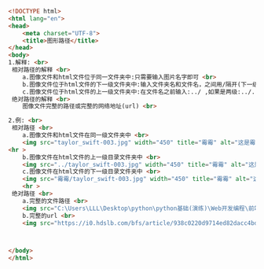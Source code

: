 
<BlogInfo id="363" title="15.相对路径和绝对路径" author="白日梦想猿" pv=0 read_times=0 pre_cost_time=0分51秒 category="html5学习" tag_list="['html5学习']" create_time="2020.07.14 17:09:17" update_time="2020.07.14 17:38:00" />

```html
<!DOCTYPE html>
<html lang="en">
<head>
    <meta charset="UTF-8">
    <title>图形路径</title>
</head>
<body>
1.解释: <br>
 相对路径的解释 <br>
    a.图像文件和html文件位于同一文件夹中:只需要输入图片名字即可 <br>
    b.图像文件位于html文件的下一级文件夹中:输入文件夹名和文件名，之间用/隔开(下一级只有一个目录) <br>
    c.图像文件位于html文件的上一级文件夹中:在文件名之前输入:../ ,如果是两级:../../ ,以此类推(下一级只有一个目录) <br>
 绝对路径的解释 <br>
    图像文件完整的路径或完整的网络地址(url) <br>

2.例: <br>
 相对路径 <br>
    a.图像文件和html文件在同一级文件夹中 <br>
    <img src="taylor_swift-003.jpg" width="450" title="霉霉" alt="这是霉霉的图片"> <br>
<hr >
    b.图像文件在html文件的上一级目录文件夹中 <br>
    <img src="../taylor_swift-003.jpg" width="450" title="霉霉" alt="这是霉霉的图片"> <br>
    c.图像文件在html文件的下一级目录文件夹中 <br>
    <img src="霉霉/taylor_swift-003.jpg" width="450" title="霉霉" alt="这是霉霉的图片"> <br>
    <hr >
 绝对路径 <br>
    a.完整的文件路径 <br>
    <img src="C:\Users\LLL\Desktop\python\python基础(演练)\Web开发编程\前端学习\taylor_swift-003.jpg" title="霉霉"> <br>
    b.完整的url <br>
    <img src="https://i0.hdslb.com/bfs/article/938c0220d9714ed82dacc4bd0ed7fd13d1251162.jpg@1320w_2346h.webp" width="500"> <br>



</body>
</html>
```
